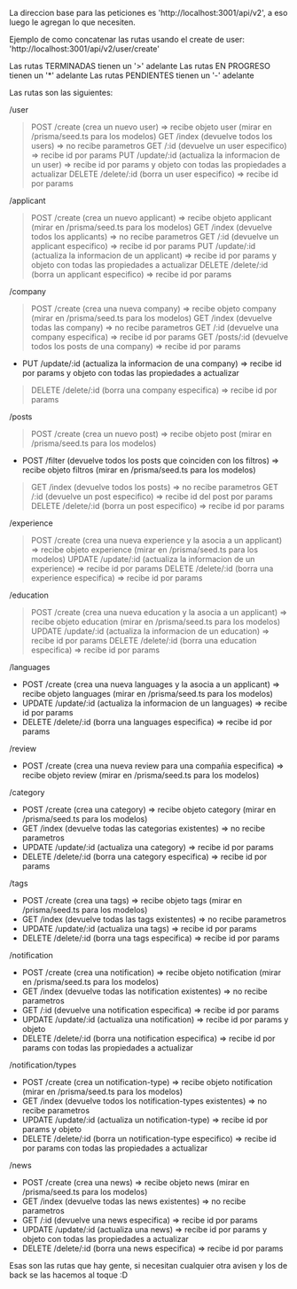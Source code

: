 La direccion base para las peticiones es 'http://localhost:3001/api/v2', a eso luego le agregan lo que necesiten.

Ejemplo de como concatenar las rutas usando el create de user: 'http://localhost:3001/api/v2/user/create'

Las rutas TERMINADAS tienen un '>' adelante
Las rutas EN PROGRESO tienen un '*' adelante
Las rutas PENDIENTES tienen un '-' adelante

Las rutas son las siguientes:

/user
>    POST    /create             (crea un nuevo user)                                        => recibe objeto user (mirar en /prisma/seed.ts para los modelos)
>    GET     /index              (devuelve todos los users)                                  => no recibe parametros
>    GET     /:id                (devuelve un user especifico)                               => recibe id por params
>    PUT     /update/:id         (actualiza la informacion de un user)                       => recibe id por params y objeto con todas las propiedades a actualizar
>    DELETE  /delete/:id         (borra un user especifico)                                  => recibe id por params


/applicant
>    POST    /create             (crea un nuevo applicant)                                   => recibe objeto applicant (mirar en /prisma/seed.ts para los modelos)
>    GET     /index              (devuelve todos los applicants)                             => no recibe parametros
>    GET     /:id                (devuelve un applicant especifico)                          => recibe id por params
>    PUT     /update/:id         (actualiza la informacion de un applicant)                  => recibe id por params y objeto con todas las propiedades a actualizar
>    DELETE  /delete/:id         (borra un applicant especifico)                             => recibe id por params


/company
>    POST    /create             (crea una nueva company)                                    => recibe objeto company (mirar en /prisma/seed.ts para los modelos)
>    GET     /index              (devuelve todas las company)                                => no recibe parametros
>    GET     /:id                (devuelve una company especifica)                           => recibe id por params
>    GET     /posts/:id          (devuelve todos los posts de una company)                   => recibe id por params
-    PUT     /update/:id         (actualiza la informacion de una company)                   => recibe id por params y objeto con todas las propiedades a actualizar
>    DELETE  /delete/:id         (borra una company especifica)                              => recibe id por params


/posts
>    POST    /create             (crea un nuevo post)                                        => recibe objeto post (mirar en /prisma/seed.ts para los modelos)
*    POST    /filter             (devuelve todos los posts que coinciden con los filtros)    => recibe objeto filtros (mirar en /prisma/seed.ts para los modelos)
>    GET     /index              (devuelve todos los posts)                                  => no recibe parametros
>    GET     /:id                (devuelve un post especifico)                               => recibe id del post por params
>    DELETE  /delete/:id         (borra un post especifico)                                  => recibe id por params


/experience
>    POST    /create             (crea una nueva experience y la asocia a un applicant)      => recibe objeto experience (mirar en /prisma/seed.ts para los modelos)
>    UPDATE  /update/:id         (actualiza la informacion de un experience)                 => recibe id por params
>    DELETE  /delete/:id         (borra una experience especifica)                           => recibe id por params


/education
>    POST    /create             (crea una nueva education y la asocia a un applicant)       => recibe objeto education (mirar en /prisma/seed.ts para los modelos)
>    UPDATE  /update/:id         (actualiza la informacion de un education)                  => recibe id por params
>    DELETE  /delete/:id         (borra una education especifica)                            => recibe id por params


/languages
-    POST    /create             (crea una nueva languages y la asocia a un applicant)       => recibe objeto languages (mirar en /prisma/seed.ts para los modelos)
-    UPDATE  /update/:id         (actualiza la informacion de un languages)                  => recibe id por params
-    DELETE  /delete/:id         (borra una languages especifica)                            => recibe id por params


/review
-    POST    /create             (crea una nueva review para una compañia especifica)        => recibe objeto review (mirar en /prisma/seed.ts para los modelos)


/category
-    POST    /create             (crea una category)                                         => recibe objeto category (mirar en /prisma/seed.ts para los modelos)
-    GET     /index              (devuelve todas las categorias existentes)                  => no recibe parametros
-    UPDATE  /update/:id         (actualiza una category)                                    => recibe id por params
-    DELETE  /delete/:id         (borra una category especifica)                             => recibe id por params


/tags
-    POST    /create             (crea una tags)                                             => recibe objeto tags (mirar en /prisma/seed.ts para los modelos)
-    GET     /index              (devuelve todas las tags existentes)                        => no recibe parametros
-    UPDATE  /update/:id         (actualiza una tags)                                        => recibe id por params
-    DELETE  /delete/:id         (borra una tags especifica)                                 => recibe id por params


/notification
-    POST    /create             (crea una notification)                                     => recibe objeto notification (mirar en /prisma/seed.ts para los modelos)
-    GET     /index              (devuelve todas las notification existentes)                => no recibe parametros
-    GET     /:id                (devuelve una notification especifica)                      => recibe id por params
-    UPDATE  /update/:id         (actualiza una notification)                                => recibe id por params y objeto 
-    DELETE  /delete/:id         (borra una notification especifica)                         => recibe id por params con todas las propiedades a actualizar


/notification/types
-    POST    /create             (crea un notification-type)                                 => recibe objeto notification (mirar en /prisma/seed.ts para los modelos)
-    GET     /index              (devuelve todos los notification-types existentes)          => no recibe parametros
-    UPDATE  /update/:id         (actualiza un notification-type)                            => recibe id por params y objeto 
-    DELETE  /delete/:id         (borra un notification-type especifico)                     => recibe id por params con todas las propiedades a actualizar


/news
-    POST    /create             (crea una news)                                             => recibe objeto news (mirar en /prisma/seed.ts para los modelos)
-    GET     /index              (devuelve todas las news existentes)                        => no recibe parametros
-    GET     /:id                (devuelve una news especifica)                              => recibe id por params
-    UPDATE  /update/:id         (actualiza una news)                                        => recibe id por params y objeto con todas las propiedades a actualizar
-    DELETE  /delete/:id         (borra una news especifica)                                 => recibe id por params



Esas son las rutas que hay gente, si necesitan cualquier otra avisen y los de back se las hacemos al toque :D